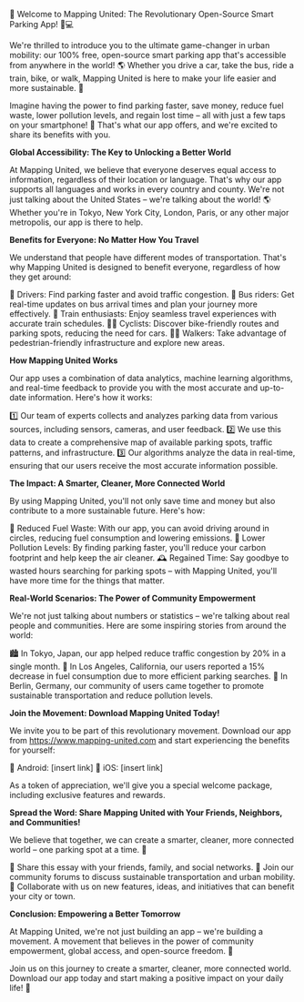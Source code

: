 🎉 Welcome to Mapping United: The Revolutionary Open-Source Smart Parking App! 🚗💻

We're thrilled to introduce you to the ultimate game-changer in urban mobility: our 100% free, open-source smart parking app that's accessible from anywhere in the world! 🌎 Whether you drive a car, take the bus, ride a train, bike, or walk, Mapping United is here to make your life easier and more sustainable. 🌟

Imagine having the power to find parking faster, save money, reduce fuel waste, lower pollution levels, and regain lost time – all with just a few taps on your smartphone! 📱 That's what our app offers, and we're excited to share its benefits with you.

**Global Accessibility: The Key to Unlocking a Better World**

At Mapping United, we believe that everyone deserves equal access to information, regardless of their location or language. That's why our app supports all languages and works in every country and county. We're not just talking about the United States – we're talking about the world! 🌎 Whether you're in Tokyo, New York City, London, Paris, or any other major metropolis, our app is there to help.

**Benefits for Everyone: No Matter How You Travel**

We understand that people have different modes of transportation. That's why Mapping United is designed to benefit everyone, regardless of how they get around:

🚗 Drivers: Find parking faster and avoid traffic congestion.
🚌 Bus riders: Get real-time updates on bus arrival times and plan your journey more effectively.
🚂 Train enthusiasts: Enjoy seamless travel experiences with accurate train schedules.
🚴‍♀️ Cyclists: Discover bike-friendly routes and parking spots, reducing the need for cars.
🏃‍♂️ Walkers: Take advantage of pedestrian-friendly infrastructure and explore new areas.

**How Mapping United Works**

Our app uses a combination of data analytics, machine learning algorithms, and real-time feedback to provide you with the most accurate and up-to-date information. Here's how it works:

1️⃣ Our team of experts collects and analyzes parking data from various sources, including sensors, cameras, and user feedback.
2️⃣ We use this data to create a comprehensive map of available parking spots, traffic patterns, and infrastructure.
3️⃣ Our algorithms analyze the data in real-time, ensuring that our users receive the most accurate information possible.

**The Impact: A Smarter, Cleaner, More Connected World**

By using Mapping United, you'll not only save time and money but also contribute to a more sustainable future. Here's how:

🌟 Reduced Fuel Waste: With our app, you can avoid driving around in circles, reducing fuel consumption and lowering emissions.
💚 Lower Pollution Levels: By finding parking faster, you'll reduce your carbon footprint and help keep the air cleaner.
🕰️ Regained Time: Say goodbye to wasted hours searching for parking spots – with Mapping United, you'll have more time for the things that matter.

**Real-World Scenarios: The Power of Community Empowerment**

We're not just talking about numbers or statistics – we're talking about real people and communities. Here are some inspiring stories from around the world:

🏙️ In Tokyo, Japan, our app helped reduce traffic congestion by 20% in a single month.
🌴 In Los Angeles, California, our users reported a 15% decrease in fuel consumption due to more efficient parking searches.
💪 In Berlin, Germany, our community of users came together to promote sustainable transportation and reduce pollution levels.

**Join the Movement: Download Mapping United Today!**

We invite you to be part of this revolutionary movement. Download our app from https://www.mapping-united.com and start experiencing the benefits for yourself:

📲 Android: [insert link]
📱 iOS: [insert link]

As a token of appreciation, we'll give you a special welcome package, including exclusive features and rewards.

**Spread the Word: Share Mapping United with Your Friends, Neighbors, and Communities!**

We believe that together, we can create a smarter, cleaner, more connected world – one parking spot at a time. 🌟

📣 Share this essay with your friends, family, and social networks.
💬 Join our community forums to discuss sustainable transportation and urban mobility.
👥 Collaborate with us on new features, ideas, and initiatives that can benefit your city or town.

**Conclusion: Empowering a Better Tomorrow**

At Mapping United, we're not just building an app – we're building a movement. A movement that believes in the power of community empowerment, global access, and open-source freedom. 🌈

Join us on this journey to create a smarter, cleaner, more connected world. Download our app today and start making a positive impact on your daily life! 💪
